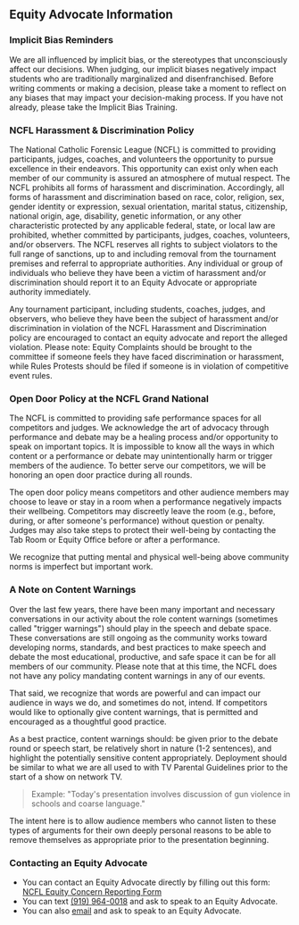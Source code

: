 ## Equity Advocate Information

### Implicit Bias Reminders

We are all influenced by implicit bias, or the stereotypes that unconsciously affect our decisions. When judging, our implicit biases negatively impact students who are traditionally marginalized and disenfranchised. Before writing comments or making a decision, please take a moment to reflect on any biases that may impact your decision-making process. If you have not already, please take the Implicit Bias Training.

### NCFL Harassment & Discrimination Policy

The National Catholic Forensic League (NCFL) is committed to providing participants, judges, coaches, and volunteers the opportunity to pursue excellence in their endeavors. This opportunity can exist only when each member of our community is assured an atmosphere of mutual respect. The NCFL prohibits all forms of harassment and discrimination. Accordingly, all forms of harassment and discrimination based on race, color, religion, sex, gender identity or expression, sexual orientation, marital status, citizenship, national origin, age, disability, genetic information, or any other characteristic protected by any applicable federal, state, or local law are prohibited, whether committed by participants, judges, coaches, volunteers, and/or observers. The NCFL reserves all rights to subject violators to the full range of sanctions, up to and including removal from the tournament premises and referral to appropriate authorities. Any individual or group of individuals who believe they have been a victim of harassment and/or discrimination should report it to an Equity Advocate or appropriate authority immediately.

Any tournament participant, including students, coaches, judges, and observers, who believe they have been the subject of harassment and/or discrimination in violation of the NCFL Harassment and Discrimination policy are encouraged to contact an equity advocate and report the alleged violation.
Please note: Equity Complaints should be brought to the committee if someone feels they have faced discrimination or harassment, while Rules Protests should be filed if someone is in violation of competitive event rules.

### Open Door Policy at the NCFL Grand National

The NCFL is committed to providing safe performance spaces for all competitors and judges. We acknowledge the art of advocacy through performance and debate may be a healing process and/or opportunity to speak on important topics. It is impossible to know all the ways in which content or a performance or debate may unintentionally harm or trigger members of the audience. To better serve our competitors, we will be honoring an open door practice during all rounds.

The open door policy means competitors and other audience members may choose to leave or stay in a room when a performance negatively impacts their wellbeing. Competitors may discreetly leave the room (e.g., before, during, or after someone's performance) without question or penalty. Judges may also take steps to protect their well-being by contacting the Tab Room or Equity Office before or after a performance.

We recognize that putting mental and physical well-being above community norms is imperfect but important work.

### A Note on Content Warnings

Over the last few years, there have been many important and necessary conversations in our activity about the role content warnings (sometimes called "trigger warnings") should play in the speech and debate space. These conversations are still ongoing as the community works toward developing norms, standards, and best practices to make speech and debate the most educational, productive, and safe space it can be for all members of our community. Please note that at this time, the NCFL does not have any policy mandating content warnings in any of our events.

That said, we recognize that words are powerful and can impact our audience in ways we do, and sometimes do not, intend. If competitors would like to optionally give content warnings, that is permitted and encouraged as a thoughtful good practice.

As a best practice, content warnings should: be given prior to the debate round or speech start, be relatively short in nature (1-2 sentences), and highlight the potentially sensitive content appropriately. Deployment should be similar to what we are all used to with TV Parental Guidelines prior to the start of a show on network TV.  

> Example: "Today's presentation involves discussion of gun violence in schools and coarse language."

The intent here is to allow audience members who cannot listen to these types of arguments for their own deeply personal reasons to be able to remove themselves as appropriate prior to the presentation beginning.

### Contacting an Equity Advocate

- You can contact an Equity Advocate directly by filling out this form: [NCFL Equity Concern Reporting Form](https://docs.google.com/forms/d/e/1FAIpQLSciqY_9YNl_Iw36jZxe8NuhCqxgPDdDOZ_Pd0xEJPtTIXO3Gw/viewform)
- You can text [(919) 964-0018](sms:+19199640018) and ask to speak to an Equity Advocate.
- You can also [email](ncflequityadvocates@gmail.com) and ask to speak to an Equity Advocate.
